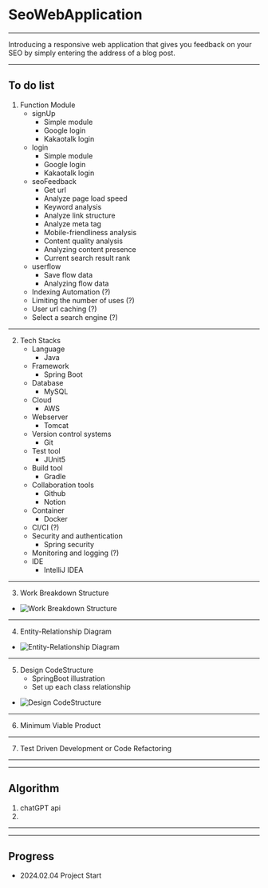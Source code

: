 # SeoWebApplication
---
Introducing a responsive web application that gives you feedback on your SEO by simply entering the address of a blog post.

---

## To do list

1. Function Module
    - signUp
        - Simple module
        - Google login
        - Kakaotalk login
    - login
        - Simple module
        - Google login
        - Kakaotalk login
    - seoFeedback
        - Get url
        - Analyze page load speed
        - Keyword analysis
        - Analyze link structure
        - Analyze meta tag
        - Mobile-friendliness analysis
        - Content quality analysis
        - Analyzing content presence
        - Current search result rank
    - userflow
        - Save flow data
        - Analyzing flow data
    - Indexing Automation (?)
    - Limiting the number of uses (?)
    - User url caching (?)
    - Select a search engine (?)
---
2. Tech Stacks
    - Language
        - Java
    - Framework
        - Spring Boot
    - Database
        - MySQL
    - Cloud
        - AWS
    - Webserver
        - Tomcat
    - Version control systems
        - Git
    - Test tool
        - JUnit5
    - Build tool
        - Gradle
    - Collaboration tools
        - Github
        - Notion
    - Container
        - Docker
    - CI/CI (?)
    - Security and authentication
        - Spring security
    - Monitoring and logging (?)
    - IDE
        - IntelliJ IDEA
---
3. Work Breakdown Structure
- ![Work Breakdown Structure](https://tistory4.daumcdn.net/tistory/6883521/skin/images/WBS.png)
---
4. Entity-Relationship Diagram
- ![Entity-Relationship Diagram](https://tistory3.daumcdn.net/tistory/6883521/skin/images/Entity-Relationship%20Diagram)
---
5. Design CodeStructure
    - SpringBoot illustration
    - Set up each class relationship
- ![Design CodeStructure](https://tistory2.daumcdn.net/tistory/6883521/skin/images/Coding_Structure.png)
---
6. Minimum Viable Product
---
7. Test Driven Development or Code Refactoring

---
---

## Algorithm

1. chatGPT api
2. 

---
---



## Progress

- 2024.02.04 Project Start


